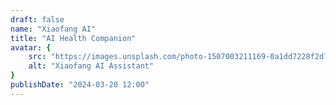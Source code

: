 ```yaml
---
draft: false
name: "Xiaofang AI"
title: "AI Health Companion"
avatar: {
    src: "https://images.unsplash.com/photo-1507003211169-0a1dd7228f2d?&fit=crop&w=280",
    alt: "Xiaofang AI Assistant"
}
publishDate: "2024-03-20 12:00"
---
```

